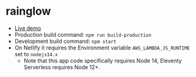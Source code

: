 # rainglow

* [Live demo](https://rainglow.netlify.app/e122a0/)
* Production build command: `npm run build-production`
* Development build command: `npm start`
* On Netlify it requires the Environment variable `AWS_LAMBDA_JS_RUNTIME` set to `nodejs14.x`
  * Note that this app code specifically requires Node 14, Eleventy Serverless requires Node 12+.